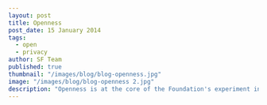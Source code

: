 ```yaml
---
layout: post
title: Openness
post_date: 15 January 2014
tags: 
  - open
  - privacy
author: SF Team
published: true
thumbnail: "/images/blog/blog-openness.jpg"
image: "/images/blog/blog-openness 2.jpg"
description: "Openness is at the core of the Foundation's experiment in the world. Our founder and funder, Mark Shuttleworth..."
---
```

